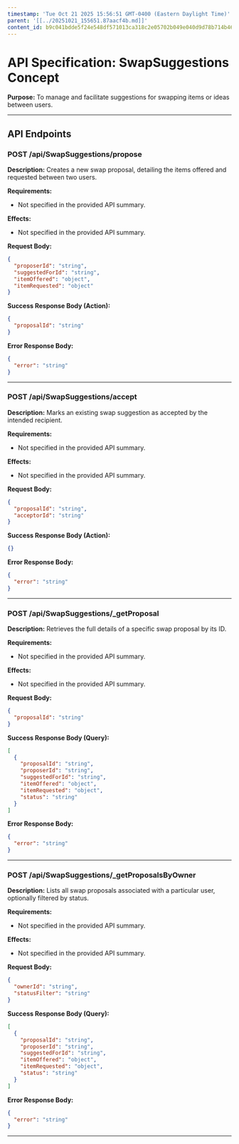 ```yaml
---
timestamp: 'Tue Oct 21 2025 15:56:51 GMT-0400 (Eastern Daylight Time)'
parent: '[[../20251021_155651.87aacf4b.md]]'
content_id: b9c041bdde5f24e548df571013ca318c2e05702b049e040d9d78b714b46bd33f
---
```


# API Specification: SwapSuggestions Concept

**Purpose:** To manage and facilitate suggestions for swapping items or ideas between users.

***

## API Endpoints

### POST /api/SwapSuggestions/propose

**Description:** Creates a new swap proposal, detailing the items offered and requested between two users.

**Requirements:**

* Not specified in the provided API summary.

**Effects:**

* Not specified in the provided API summary.

**Request Body:**

```json
{
  "proposerId": "string",
  "suggestedForId": "string",
  "itemOffered": "object",
  "itemRequested": "object"
}
```

**Success Response Body (Action):**

```json
{
  "proposalId": "string"
}
```

**Error Response Body:**

```json
{
  "error": "string"
}
```

***

### POST /api/SwapSuggestions/accept

**Description:** Marks an existing swap suggestion as accepted by the intended recipient.

**Requirements:**

* Not specified in the provided API summary.

**Effects:**

* Not specified in the provided API summary.

**Request Body:**

```json
{
  "proposalId": "string",
  "acceptorId": "string"
}
```

**Success Response Body (Action):**

```json
{}
```

**Error Response Body:**

```json
{
  "error": "string"
}
```

***

### POST /api/SwapSuggestions/\_getProposal

**Description:** Retrieves the full details of a specific swap proposal by its ID.

**Requirements:**

* Not specified in the provided API summary.

**Effects:**

* Not specified in the provided API summary.

**Request Body:**

```json
{
  "proposalId": "string"
}
```

**Success Response Body (Query):**

```json
[
  {
    "proposalId": "string",
    "proposerId": "string",
    "suggestedForId": "string",
    "itemOffered": "object",
    "itemRequested": "object",
    "status": "string"
  }
]
```

**Error Response Body:**

```json
{
  "error": "string"
}
```

***

### POST /api/SwapSuggestions/\_getProposalsByOwner

**Description:** Lists all swap proposals associated with a particular user, optionally filtered by status.

**Requirements:**

* Not specified in the provided API summary.

**Effects:**

* Not specified in the provided API summary.

**Request Body:**

```json
{
  "ownerId": "string",
  "statusFilter": "string"
}
```

**Success Response Body (Query):**

```json
[
  {
    "proposalId": "string",
    "proposerId": "string",
    "suggestedForId": "string",
    "itemOffered": "object",
    "itemRequested": "object",
    "status": "string"
  }
]
```

**Error Response Body:**

```json
{
  "error": "string"
}
```

***
